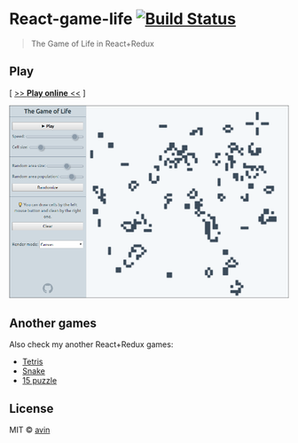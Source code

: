 # React-game-life [![Build Status](https://travis-ci.org/avin/react-game-life.svg?branch=master)](https://travis-ci.org/avin/react-game-life)

> The Game of Life in React+Redux

## Play

[ [>> **Play online** <<](https://avin.github.io/react-game-life) ]

[![Preview](./assets/preview.png)](https://avin.github.io/react-game-life)

## Another games

Also check my another React+Redux games:
* [Tetris](https://github.com/avin/react-game-tetris)
* [Snake](https://github.com/avin/react-game-snake)
* [15 puzzle](https://github.com/avin/react-game15)

## License

MIT © [avin](https://github.com/avin)

